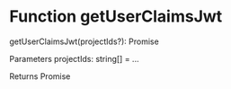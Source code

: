 # Function getUserClaimsJwt

getUserClaimsJwt(projectIds?): Promise<any>

Parameters
    projectIds: string[] = ...
    
Returns Promise<any>